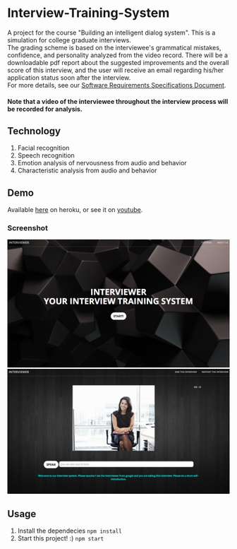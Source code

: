 # Interview-Training-System
A project for the course "Building an intelligent dialog system". This is a simulation for college graduate interviews. <br>
The grading scheme is based on the interviewee's grammatical mistakes, confidence, and personality analyzed from the video record. 
There will be a downloadable pdf report about the suggested improvements and the overall score of this interview, and the user will receive an email regarding his/her application status soon after the interview.<br>
For more details, see our [Software Requirements Specifications Document](http://docdro.id/7ZRXPij).

#### Note that a video of the interviewee throughout the interview process will be recorded for analysis.<br> 

## Technology
1. Facial recognition
2. Speech recognition
3. Emotion analysis of nervousness from audio and behavior
4. Characteristic analysis from audio and behavior

## Demo
Available [here](https://interview-training-system.herokuapp.com) on heroku, or see it on [youtube](https://www.youtube.com/watch?v=FwZaa4B095Q).  

### Screenshot
![demo img](img/coverPage.png)
![demo img](img/mainPage.png)

## Usage
1. Install the dependecies
`npm install`
2. Start this project! :)
`npm start`

